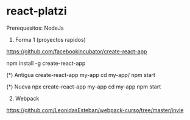 # react-platzi

Prerequesitos: NodeJs

1. Forma 1 (proyectos rapidos)

https://github.com/facebookincubator/create-react-app

npm install -g create-react-app 

(*) Antigua
create-react-app my-app
cd my-app/
npm start

(*) Nueva
npx create-react-app my-app
cd my-app
npm start


2. Webpack

https://github.com/LeonidasEsteban/webpack-curso/tree/master/invie
